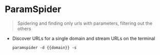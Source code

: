 # ParamSpider

> Spidering and finding only urls with parameters, filtering out the others

- Discover URLs for a single domain and stream URLs on the terminal

    `paramspider -d {{domain}} -s`